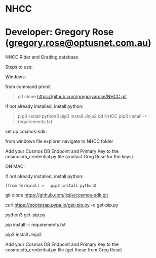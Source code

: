 # NHCC

# Developer: Gregory Rose (gregory.rose@optusnet.com.au)

NHCC Rider and Grading database

Steps to use:


Windows:

from command promt
> git clone https://github.com/gregoryarose/NHCC.git


If not already installed, install python:
> pip3 install python3
> pip3 install Jinja2
> cd NHCC
> pip3 install -r requirements.txt 

set up cosmos-sdk:

from windows file explorer navigate to NHCC folder 

Add your Cosmos DB Endpoint and Primary Key to the cosmosdb_credential.py file (contact Greg Rose for the keys)

ON MAC:

If not already installed, install python:

	[from terminal] >	pip3 install python3

git clone https://github.com/jixjia/cosmos-sdk.git

curl https://bootstrap.pypa.io/get-pip.py -o get-pip.py

python3 get-pip.py

pip install -r requirements.txt

pip3 install Jinja2

Add your Cosmos DB Endpoint and Primary Key to the cosmosdb_credential.py file (get these from Greg Rose)
